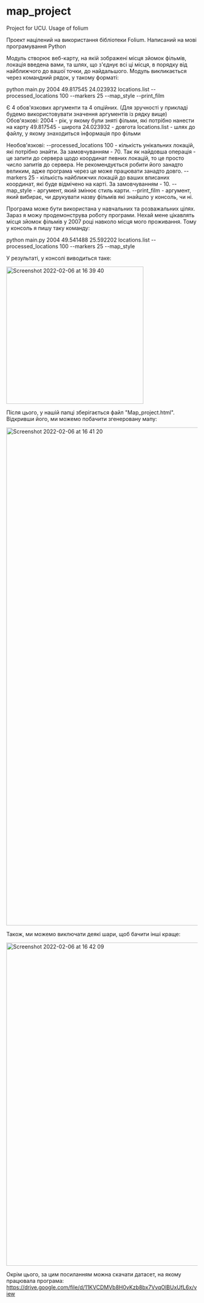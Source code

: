 # map_project
Project for UCU. Usage of folium

Проект націлений на використання бібліотеки Folium. Написаний на мові програмування Python

Модуль створює веб-карту, на якій зображені місця зйомок фільмів, локація введена вами, та шлях, що з'єднує всі ці місця, в порядку від найближчого до вашої точки, до найдальшого. Модуль викликається через командний рядок, у такому форматі:

python main.py 2004 49.817545 24.023932 locations.list --processed_locations 100 --markers 25 --map_style --print_film

Є 4 обов'язкових аргументи та 4 опційних. (Для зручності у прикладі будемо використовувати значення аргументів із рядку вище)
Обов'язкові:
2004 - рік, у якому були зняті фільми, які потрібно нанести на карту
49.817545 - широта
24.023932 - довгота
locations.list - шлях до файлу, у якому знаходиться інформація про фільми

Необов'язкові:
--processed_locations 100 - кількість унікальних локацій, які потрібно знайти. За замовчуванням - 70. Так як найдовша операція - це запити до сервера щодо координат певних локацій, то це просто число запитів до сервера. Не рекомендується робити його занадто великим, адже програма через це може працювати занадто довго.
--markers 25 - кількість найближчих локацій до ваших вписаних координат, які буде відмічено на карті. За замовчуванням - 10.
--map_style - аргумент, який змінює стиль карти.
--print_film - аргумент, який вибирає, чи друкувати назву фільмів які знайшло у консоль, чи ні.

Програма може бути використана у навчальних та розважальних цілях. Зараз я можу продемонструва роботу програми.
Нехай мене цікавлять місця зйомок фільмів у 2007 році навколо місця мого проживання. Тому у консоль я пишу таку команду:

python main.py 2004 49.541488 25.592202 locations.list --processed_locations 100 --markers 25 --map_style

У результаті, у консолі виводиться таке:

<img width="361" alt="Screenshot 2022-02-06 at 16 39 40" src="https://user-images.githubusercontent.com/54081501/152686035-552072c9-dd80-4234-b8c8-6af05094e021.png">

Після цього, у нашій папці зберігається файл "Map_project.html". Відкривши його, ми можемо побачити згенеровану мапу:

<img width="1310" alt="Screenshot 2022-02-06 at 16 41 20" src="https://user-images.githubusercontent.com/54081501/152686110-19e52efe-4eaf-4394-947b-eb18372cc554.png">

Також, ми можемо виключати деякі шари, щоб бачити інші краще:

<img width="850" alt="Screenshot 2022-02-06 at 16 42 09" src="https://user-images.githubusercontent.com/54081501/152686146-f8ef160b-c636-4100-ad2e-87552f8783f3.png">

Окрім цього, за цим посиланням можна скачати датасет, на якому працювала програма:
https://drive.google.com/file/d/11KVCDMVb8H0vKzb8bx7VvqOlBUxUfL6x/view

